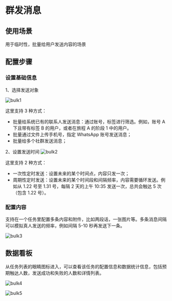 # 群发消息

## 使用场景

用于临时性，批量给用户发送内容的场景

## 配置步骤

### 设置基础信息

1、选择发送对象

![bulk1](/images/bulk1.png)

这里支持 3 种方式：

- 批量给系统已有的联系人发送消息：通过账号，标签进行筛选。例如，账号 A 下且带有标签 B 的用户，或者在旅程 A 的阶段 1 中的用户。
- 批量通过文件上传手机号，指定 WhatsApp 账号发送消息；
- 批量给多个社群发送消息；

2、设置发送时间
![bulk2](/images/bulk2.png)

这里支持 2 种方式：

- 一次性定时发送：设置未来的某个时间点，内容只发一次；
- 周期性定时发送：设置未来的某个时间段和间隔频率，内容需要循环发送。例如从 1.22 号至 1.31 号，每隔 2 天的上午 10:35 发送一次，总共会触达 5 次（包含 1.22 号）。

### 配置内容

支持在一个任务里配置多条内容和附件，比如两段话，一张图片等。多条消息间隔可以模拟真人发送的频率，例如间隔 5-10 秒再发送下一条。

![bulk3](/images/bulk3.png)

## 数据看板

从任务列表的眼睛图标进入，可以查看该任务的配置信息和数据统计信息，包括预期触达人数，发送成功和失败的人数和详情列表。

![bulk4](/images/bulk4.png)

![bulk5](/images/bulk5.png)